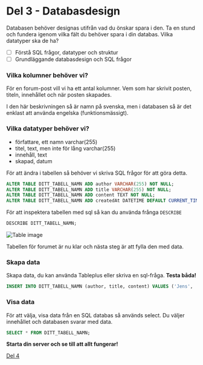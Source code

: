 # Del 3 - Databasdesign

Databasen behöver designas utifrån vad du önskar spara i den. Ta en stund och fundera igenom vilka fält du behöver spara i din databas. Vilka datatyper ska de ha?

- [ ] Förstå SQL frågor, datatyper och struktur
- [ ] Grundläggande databasdesign och SQL frågor

### Vilka kolumner behöver vi?

För en forum-post vill vi ha ett antal kolumner. Vem som har skrivit posten, titeln, innehållet och när posten skapades.

I den här beskrivningen så är namn på svenska, men i databasen så är det enklast att använda engelska (funktionsmässigt).

### Vilka datatyper behöver vi?

- författare, ett namn varchar(255)
- titel, text, men inte för lång varchar(255)
- innehåll, text
- skapad, datum

För att ändra i tabellen så behöver vi skriva SQL frågor för att göra detta.

```sql
ALTER TABLE DITT_TABELL_NAMN ADD author VARCHAR(255) NOT NULL;
ALTER TABLE DITT_TABELL_NAMN ADD title VARCHAR(255) NOT NULL;
ALTER TABLE DITT_TABELL_NAMN ADD content TEXT NOT NULL;
ALTER TABLE DITT_TABELL_NAMN ADD createdAt DATETIME DEFAULT CURRENT_TIMESTAMP;
```

För att inspektera tabellen med sql så kan du använda frånga `DESCRIBE`

```sql
DESCRIBE DITT_TABELL_NAMN;
```

![Table image](assets/describe-table.png)

Tabellen för forumet är nu klar och nästa steg är att fylla den med data.

### Skapa data

Skapa data, du kan använda Tableplus eller skriva en sql-fråga.
**Testa båda!**

```sql
INSERT INTO DITT_TABELL_NAMN (author, title, content) VALUES ('Jens', 'Hej', 'Detta är ett test');
```

### Visa data

För att välja, visa data från en SQL databas så används select. Du väljer innehållet och databasen svarar med data.

```sql
SELECT * FROM DITT_TABELL_NAMN;
```

**Starta din server och se till att allt fungerar!**

[Del 4](part-4.md)
